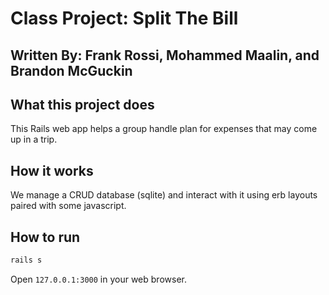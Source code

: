 # Class Project: Split The Bill
## Written By: Frank Rossi, Mohammed Maalin, and Brandon McGuckin

## What this project does
This Rails web app helps a group handle plan for expenses that may come up in a
trip.

## How it works
We manage a CRUD database (sqlite) and interact with it using erb
layouts paired with some javascript.

## How to run
```bash
rails s
```

Open `127.0.0.1:3000` in your web browser.

